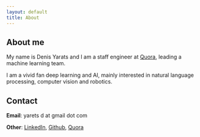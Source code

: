 ```yaml
---
layout: default
title: About
---
```

## About me

My name is Denis Yarats and I am a staff engineer at [Quora](http://www.quora.com), leading a machine learning team.

I am a vivid fan deep learning and AI, mainly interested in natural language processing, computer vision and robotics.

## Contact

**Email**: yarets d at gmail dot com

**Other**: [LinkedIn](http://www.linkedin.com/in/denis-yarats-08104546), [Github](http://github.com/1nadequacy), [Quora](http://www.quora.com/profile/Denis-Yarats)
